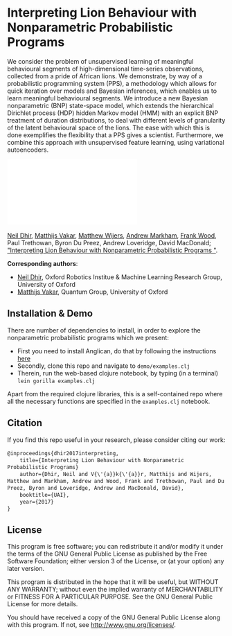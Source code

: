 # Interpreting Lion Behaviour with Nonparametric Probabilistic Programs 

We consider the problem of unsupervised learning of meaningful behavioural segments of high-dimensional time-series observations, collected from a pride of African lions.  We demonstrate, by way of a probabilistic programming system (PPS), a methodology which allows for quick iteration over models and Bayesian inferences, which enables us to learn meaningful behavioural segments.  We introduce a new Bayesian nonparametric (BNP) state-space model, which extends the hierarchical Dirichlet process (HDP) hidden Markov model (HMM) with an explicit BNP treatment of duration distributions, to deal with different levels of granularity of the latent behavioural space of the lions. The ease with which this is done exemplifies the flexibility that a PPS gives a scientist. Furthermore, we combine this approach with unsupervised feature learning, using variational autoencoders.

![alt text](activity-plot.pdf "Detailed analysis of hunting segment using BNP SSM models.")

[Neil Dhir](http://ori.ox.ac.uk/), [Matthijs Vakar](http://users.ox.ac.uk/~magd3996/), [Matthew Wijers](https://www.wildcru.org/members/mr-matthew-wijers/), 
[Andrew Markham](http://www.cs.ox.ac.uk/people/andrew.markham/), 
[Frank Wood](http://www.robots.ox.ac.uk/~fwood/), 
Paul Trethowan, Byron Du Preez, Andrew Loveridge, David MacDonald; ["Interpreting Lion Behaviour with Nonparametric Probabilistic Programs
"](http://www.auai.org/uai2017/accepted.php).

**Corresponding authors**:

* [Neil Dhir](neild@robots.ox.ac.uk), Oxford Robotics Institue & Machine Learning Research Group, University of Oxford
* [Matthijs Vakar](matthijs.vakar@cs.ox.ac.uk), Quantum Group, University of Oxford

## Installation & Demo

There are number of dependencies to install, in order to explore the nonparametric probabilistic programs which we present:

* First you need to install Anglican, do that by following the instructions [here](http://www.robots.ox.ac.uk/~fwood/anglican/)
* Secondly, clone this repo and navigate to `demo/examples.clj`
* Therein, run the web-based clojure notebook, by typing (in a terminal) `lein gorilla examples.clj` 

Apart from the required clojure libraries, this is a self-contained repo where all the necessary functions are specified in the `examples.clj` notebook.

## Citation

If you find this repo useful in your research, please consider citing our work:

    @inproceedings{dhir2017interpreting,
        title={Interpreting Lion Behaviour with Nonparametric Probabilistic Programs} 
        author={Dhir, Neil and V{\'{a}}k{\'{a}}r, Matthijs and Wijers, Matthew and Markham, Andrew and Wood, Frank and Trethowan, Paul and Du Preez, Byron and Loveridge, Andrew and MacDonald, David},
        booktitle={UAI},
        year={2017}
    }


## License

This program is free software; you can redistribute it and/or modify it under the terms of the GNU General Public License as published by the Free Software Foundation; either version 3 of the License, or (at your option) any later version.

This program is distributed in the hope that it will be useful, but WITHOUT ANY WARRANTY; without even the implied warranty of MERCHANTABILITY or FITNESS FOR A PARTICULAR PURPOSE. See the GNU General Public License for more details.

You should have received a copy of the GNU General Public License along with this program. If not, see  <http://www.gnu.org/licenses/>.
